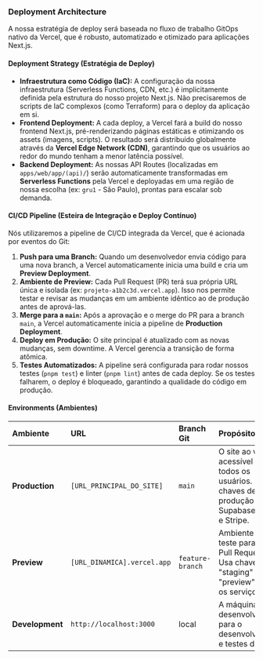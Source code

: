 ### **Deployment Architecture**

A nossa estratégia de deploy será baseada no fluxo de trabalho GitOps nativo da Vercel, que é robusto, automatizado e otimizado para aplicações Next.js.

#### **Deployment Strategy (Estratégia de Deploy)**

* **Infraestrutura como Código (IaC):** A configuração da nossa infraestrutura (Serverless Functions, CDN, etc.) é implicitamente definida pela estrutura do nosso projeto Next.js. Não precisaremos de scripts de IaC complexos (como Terraform) para o deploy da aplicação em si.  
* **Frontend Deployment:** A cada deploy, a Vercel fará a build do nosso frontend Next.js, pré-renderizando páginas estáticas e otimizando os assets (imagens, scripts). O resultado será distribuído globalmente através da **Vercel Edge Network (CDN)**, garantindo que os usuários ao redor do mundo tenham a menor latência possível.  
* **Backend Deployment:** As nossas API Routes (localizadas em `apps/web/app/(api)/`) serão automaticamente transformadas em **Serverless Functions** pela Vercel e deployadas em uma região de nossa escolha (ex: `gru1` \- São Paulo), prontas para escalar sob demanda.

#### **CI/CD Pipeline (Esteira de Integração e Deploy Contínuo)**

Nós utilizaremos a pipeline de CI/CD integrada da Vercel, que é acionada por eventos do Git:

1. **Push para uma Branch:** Quando um desenvolvedor envia código para uma nova branch, a Vercel automaticamente inicia uma build e cria um **Preview Deployment**.  
2. **Ambiente de Preview:** Cada Pull Request (PR) terá sua própria URL única e isolada (ex: `projeto-a1b2c3d.vercel.app`). Isso nos permite testar e revisar as mudanças em um ambiente idêntico ao de produção antes de aprová-las.  
3. **Merge para a `main`:** Após a aprovação e o merge do PR para a branch `main`, a Vercel automaticamente inicia a pipeline de **Production Deployment**.  
4. **Deploy em Produção:** O site principal é atualizado com as novas mudanças, sem downtime. A Vercel gerencia a transição de forma atômica.  
5. **Testes Automatizados:** A pipeline será configurada para rodar nossos testes (`pnpm test`) e linter (`pnpm lint`) antes de cada deploy. Se os testes falharem, o deploy é bloqueado, garantindo a qualidade do código em produção.

#### **Environments (Ambientes)**

| Ambiente | URL | Branch Git | Propósito |
| :---- | :---- | :---- | :---- |
| **Production** | `[URL_PRINCIPAL_DO_SITE]` | `main` | O site ao vivo, acessível a todos os usuários. Usa as chaves de produção do Supabase, Clerk e Stripe. |
| **Preview** | `[URL_DINAMICA].vercel.app` | `feature-branch` | Ambiente de teste para cada Pull Request. Usa chaves de "staging" ou "preview" para os serviços. |
| **Development** | `http://localhost:3000` | local | A máquina do desenvolvedor, para o desenvolvimento e testes diários. |

